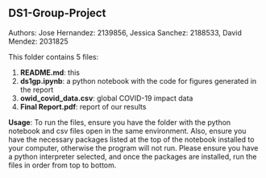 ## DS1-Group-Project

Authors: Jose Hernandez: 2139856, Jessica Sanchez: 2188533, David Mendez: 2031825

This folder contains 5 files:

1. **README.md**: this
2. **ds1gp.ipynb**: a python notebook with the code for figures generated in the report
3. **owid_covid_data.csv**: global COVID-19 impact data
4. **Final Report.pdf**: report of our results


**Usage**: To run the files, ensure you have the folder with the python notebook and csv files open in the same environment. Also, ensure you have the necessary packages listed at the top of the notebook installed to your computer, otherwise the program will not run. Please ensure you have a python interpreter selected, and once the packages are installed, run the files in order from top to bottom.